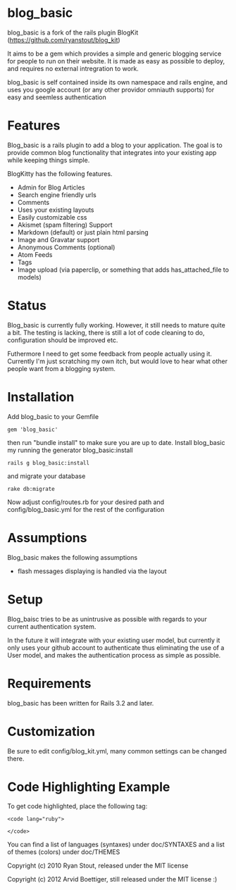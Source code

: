 blog_basic
=======

blog_basic is a fork of the rails plugin BlogKit (https://github.com/ryanstout/blog_kit)

It aims to be a gem which provides a simple and generic blogging service for people to run on their website.
It is made as easy as possible to deploy, and requires no external intregration to work.

blog_basic is self contained inside its own namespace and rails engine, and uses you google account 
(or any other providor omniauth supports) for easy and seemless authentication

Features
========

Blog_basic is a rails plugin to add a blog to your application.  The goal is to provide common blog
functionality that integrates into your existing app while keeping things simple.

BlogKitty has the following features.

+ Admin for Blog Articles
+ Search engine friendly urls
+ Comments
+ Uses your existing layouts
+ Easily customizable css
+ Akismet (spam filtering) Support
+ Markdown (default) or just plain html parsing
+ Image and Gravatar support
+ Anonymous Comments (optional)
+ Atom Feeds
+ Tags
+ Image upload (via paperclip, or something that adds has_attached_file to models)

Status
======

Blog_basic is currently fully working. However, it still needs to mature quite a bit. The testing is lacking, 
there is still a lot of code cleaning to do, configuration should be improved etc.

Futhermore I need to get some feedback from people actually using it. Currently I'm just scratching my own itch, but would love to
hear what other people want from a blogging system.

Installation
============

Add blog_basic to your Gemfile

    gem 'blog_basic'

then run "bundle install" to make sure you are up to date. Install blog_basic my running the generator blog_basic:install

    rails g blog_basic:install

and migrate your database

    rake db:migrate

Now adjust config/routes.rb for your desired path and config/blog_basic.yml for the rest of the configuration

Assumptions
===========

Blog_basic makes the following assumptions

+ flash messages displaying is handled via the layout


Setup
=====

Blog_baisc tries to be as unintrusive as possible with regards to your current authentication system.

In the future it will integrate with your existing user model, but currently it only uses your github account to
authenticate thus eliminating the use of a User model, and makes the authentication process as simple as possible.

Requirements
============

blog_basic has been written for Rails 3.2 and later.

Customization
=============

Be sure to edit config/blog_kit.yml, many common settings can be changed there.

Code Highlighting Example
=========================

To get code highlighted, place the following tag:

    <code lang="ruby">

    </code>

You can find a list of languages (syntaxes) under doc/SYNTAXES and a list of themes (colors) under
doc/THEMES


Copyright (c) 2010 Ryan Stout, released under the MIT license

Copyright (c) 2012 Arvid Boettiger, still released under the MIT license :)
